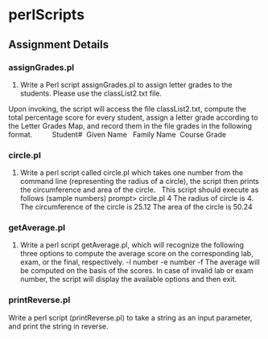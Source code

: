 # perlScripts  
  
## Assignment Details  
  
### assignGrades.pl  
  
1.	Write a Perl script assignGrades.pl to assign letter grades to the students. 
Please use the classList2.txt file.

Upon invoking, the script will access the file classList2.txt, compute the total percentage score for every student, assign a letter grade according to the Letter Grades Map, and record them in the file grades in the following format. 
         Student# <tab> Given Name <tab>  Family Name <tab> Course Grade  
  
### circle.pl  
  
1.	Write a perl script called circle.pl which takes one number from the command line (representing the radius of a circle), the script then prints the circumference and area of the circle.    
This script should execute as follows (sample numbers)
prompt> circle.pl 4
The radius of circle is 4.
The circumference of the circle is 25.12
The area of the circle is 50.24
  
  
### getAverage.pl  
  
1.	Write a perl script getAverage.pl, which will recognize the following three options to compute the average score on the corresponding lab, exam, or the final, respectively. 
-l number
-e number
-f
The average will be computed on the basis of the scores. In case of invalid lab or exam number, the script will display the available options and then exit.
  
  
### printReverse.pl  
  
Write a perl script (printReverse.pl) to take a string as an input parameter, and print the string in reverse.
  
  

